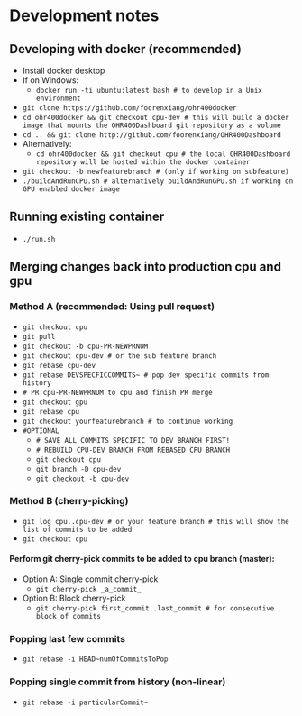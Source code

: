 # Development notes

## Developing with docker (recommended)

- Install docker desktop
- If on Windows:
  - `docker run -ti ubuntu:latest bash # to develop in a Unix environment`
- `git clone https://github.com/foorenxiang/ohr400docker`
- `cd ohr400docker && git checkout cpu-dev # this will build a docker image that mounts the OHR400Dashboard git repository as a volume`
- `cd .. && git clone http://github.com/foorenxiang/OHR400Dashboard`
- Alternatively:
  - `cd ohr400docker && git checkout cpu # the local OHR400Dashboard repository will be hosted within the docker container`
- `git checkout -b newfeaturebranch # (only if working on subfeature)`
- `./buildAndRunCPU.sh # alternatively buildAndRunGPU.sh if working on GPU enabled docker image`

## Running existing container

- `./run.sh`

## Merging changes back into production cpu and gpu

### Method A (recommended: Using pull request)

- `git checkout cpu`
- `git pull`
- `git checkout -b cpu-PR-NEWPRNUM`
- `git checkout cpu-dev # or the sub feature branch`
- `git rebase cpu-dev`
- `git rebase DEVSPECFICCOMMITS~ # pop dev specific commits from history`
- `# PR cpu-PR-NEWPRNUM to cpu and finish PR merge`
- `git checkout gpu`
- `git rebase cpu`
- `git checkout yourfeaturebranch # to continue working`
- `#OPTIONAL`
  - `# SAVE ALL COMMITS SPECIFIC TO DEV BRANCH FIRST!`
  - `# REBUILD CPU-DEV BRANCH FROM REBASED CPU BRANCH`
  - `git checkout cpu`
  - `git branch -D cpu-dev`
  - `git checkout -b cpu-dev`


### Method B (cherry-picking)

- `git log cpu..cpu-dev # or your feature branch # this will show the list of commits to be added`
- `git checkout cpu`

#### Perform git cherry-pick commits to be added to cpu branch (master):

- Option A: Single commit cherry-pick
  - `git cherry-pick _a_commit_`
- Option B: Block cherry-pick
  - `git cherry-pick first_commit..last_commit # for consecutive block of commits`

### Popping last few commits

- `git rebase -i HEAD~numOfCommitsToPop`

### Popping single commit from history (non-linear)

- `git rebase -i particularCommit~`
